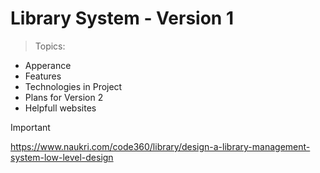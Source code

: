 # Library System - Version 1

>Topics: 
* Apperance
* Features
* Technologies in Project
* Plans for Version 2
* Helpfull websites

> [!IMPORTANT]

https://www.naukri.com/code360/library/design-a-library-management-system-low-level-design
